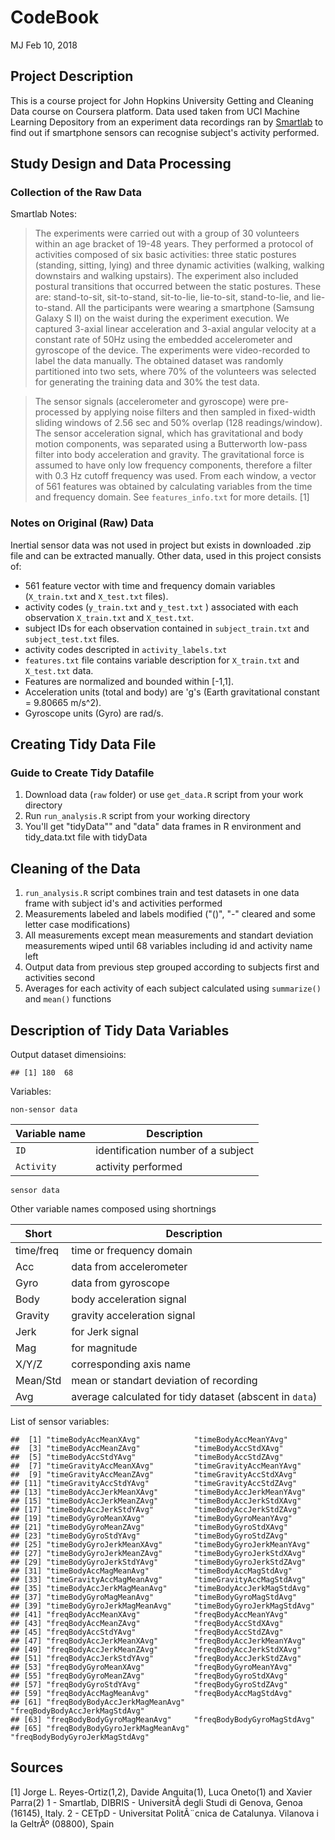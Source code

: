 CodeBook
================
MJ
Feb 10, 2018

Project Description
-------------------

This is a course project for John Hopkins University Getting and Cleaning Data course on Coursera platform. Data used taken from UCI Machine Learning Depository from an experiment data recordings ran by [Smartlab](http://www.smartlab.ws) to find out if smartphone sensors can recognise subject's activity performed.

Study Design and Data Processing
--------------------------------

### Collection of the Raw Data

Smartlab Notes:

> The experiments were carried out with a group of 30 volunteers within an age bracket of 19-48 years. They performed a protocol of activities composed of six basic activities: three static postures (standing, sitting, lying) and three dynamic activities (walking, walking downstairs and walking upstairs). The experiment also included postural transitions that occurred between the static postures. These are: stand-to-sit, sit-to-stand, sit-to-lie, lie-to-sit, stand-to-lie, and lie-to-stand. All the participants were wearing a smartphone (Samsung Galaxy S II) on the waist during the experiment execution. We captured 3-axial linear acceleration and 3-axial angular velocity at a constant rate of 50Hz using the embedded accelerometer and gyroscope of the device. The experiments were video-recorded to label the data manually. The obtained dataset was randomly partitioned into two sets, where 70% of the volunteers was selected for generating the training data and 30% the test data.

> The sensor signals (accelerometer and gyroscope) were pre-processed by applying noise filters and then sampled in fixed-width sliding windows of 2.56 sec and 50% overlap (128 readings/window). The sensor acceleration signal, which has gravitational and body motion components, was separated using a Butterworth low-pass filter into body acceleration and gravity. The gravitational force is assumed to have only low frequency components, therefore a filter with 0.3 Hz cutoff frequency was used. From each window, a vector of 561 features was obtained by calculating variables from the time and frequency domain. See `features_info.txt` for more details. [1]

### Notes on Original (Raw) Data

Inertial sensor data was not used in project but exists in downloaded .zip file and can be extracted manually. Other data, used in this project consists of:

-   561 feature vector with time and frequency domain variables (`X_train.txt` and `X_test.txt` files).
-   activity codes (`y_train.txt` and `y_test.txt` ) associated with each observation `X_train.txt` and `X_test.txt`.
-   subject IDs for each observation contained in `subject_train.txt` and `subject_test.txt` files.
-   activity codes descripted in `activity_labels.txt`
-   `features.txt` file contains variable description for `X_train.txt` and `X_test.txt` data.
-   Features are normalized and bounded within \[-1,1\].
-   Acceleration units (total and body) are 'g's (Earth gravitational constant = 9.80665 m/s^2).
-   Gyroscope units (Gyro) are rad/s.

Creating Tidy Data File
-----------------------

### Guide to Create Tidy Datafile

1.  Download data (`raw` folder) or use `get_data.R` script from your work directory
2.  Run `run_analysis.R` script from your working directory
3.  You'll get "tidyData"" and "data" data frames in R environment and tidy\_data.txt file with tidyData

Cleaning of the Data
--------------------

1.  `run_analysis.R` script combines train and test datasets in one data frame with subject id's and activities performed
2.  Measurements labeled and labels modified ("()", "-" cleared and some letter case modifications)
3.  All measurements except mean measurements and standart deviation measurements wiped until 68 variables including id and activity name left
4.  Output data from previous step grouped according to subjects first and activities second
5.  Averages for each activity of each subject calculated using `summarize()` and `mean()` functions

Description of Tidy Data Variables
----------------------------------

Output dataset dimensioins:

    ## [1] 180  68

Variables:

`non-sensor data`

| Variable name | Description                        |
|---------------|------------------------------------|
| `ID`          | identification number of a subject |
| `Activity`    | activity performed                 |

`sensor data`

Other variable names composed using shortnings

| Short     | Description                                             |
|-----------|---------------------------------------------------------|
| time/freq | time or frequency domain                                |
| Acc       | data from accelerometer                                 |
| Gyro      | data from gyroscope                                     |
| Body      | body acceleration signal                                |
| Gravity   | gravity acceleration signal                             |
| Jerk      | for Jerk signal                                         |
| Mag       | for magnitude                                           |
| X/Y/Z     | corresponding axis name                                 |
| Mean/Std  | mean or standart deviation of recording                 |
| Avg       | average calculated for tidy dataset (abscent in `data`) |

List of sensor variables:

    ##  [1] "timeBodyAccMeanXAvg"            "timeBodyAccMeanYAvg"           
    ##  [3] "timeBodyAccMeanZAvg"            "timeBodyAccStdXAvg"            
    ##  [5] "timeBodyAccStdYAvg"             "timeBodyAccStdZAvg"            
    ##  [7] "timeGravityAccMeanXAvg"         "timeGravityAccMeanYAvg"        
    ##  [9] "timeGravityAccMeanZAvg"         "timeGravityAccStdXAvg"         
    ## [11] "timeGravityAccStdYAvg"          "timeGravityAccStdZAvg"         
    ## [13] "timeBodyAccJerkMeanXAvg"        "timeBodyAccJerkMeanYAvg"       
    ## [15] "timeBodyAccJerkMeanZAvg"        "timeBodyAccJerkStdXAvg"        
    ## [17] "timeBodyAccJerkStdYAvg"         "timeBodyAccJerkStdZAvg"        
    ## [19] "timeBodyGyroMeanXAvg"           "timeBodyGyroMeanYAvg"          
    ## [21] "timeBodyGyroMeanZAvg"           "timeBodyGyroStdXAvg"           
    ## [23] "timeBodyGyroStdYAvg"            "timeBodyGyroStdZAvg"           
    ## [25] "timeBodyGyroJerkMeanXAvg"       "timeBodyGyroJerkMeanYAvg"      
    ## [27] "timeBodyGyroJerkMeanZAvg"       "timeBodyGyroJerkStdXAvg"       
    ## [29] "timeBodyGyroJerkStdYAvg"        "timeBodyGyroJerkStdZAvg"       
    ## [31] "timeBodyAccMagMeanAvg"          "timeBodyAccMagStdAvg"          
    ## [33] "timeGravityAccMagMeanAvg"       "timeGravityAccMagStdAvg"       
    ## [35] "timeBodyAccJerkMagMeanAvg"      "timeBodyAccJerkMagStdAvg"      
    ## [37] "timeBodyGyroMagMeanAvg"         "timeBodyGyroMagStdAvg"         
    ## [39] "timeBodyGyroJerkMagMeanAvg"     "timeBodyGyroJerkMagStdAvg"     
    ## [41] "freqBodyAccMeanXAvg"            "freqBodyAccMeanYAvg"           
    ## [43] "freqBodyAccMeanZAvg"            "freqBodyAccStdXAvg"            
    ## [45] "freqBodyAccStdYAvg"             "freqBodyAccStdZAvg"            
    ## [47] "freqBodyAccJerkMeanXAvg"        "freqBodyAccJerkMeanYAvg"       
    ## [49] "freqBodyAccJerkMeanZAvg"        "freqBodyAccJerkStdXAvg"        
    ## [51] "freqBodyAccJerkStdYAvg"         "freqBodyAccJerkStdZAvg"        
    ## [53] "freqBodyGyroMeanXAvg"           "freqBodyGyroMeanYAvg"          
    ## [55] "freqBodyGyroMeanZAvg"           "freqBodyGyroStdXAvg"           
    ## [57] "freqBodyGyroStdYAvg"            "freqBodyGyroStdZAvg"           
    ## [59] "freqBodyAccMagMeanAvg"          "freqBodyAccMagStdAvg"          
    ## [61] "freqBodyBodyAccJerkMagMeanAvg"  "freqBodyBodyAccJerkMagStdAvg"  
    ## [63] "freqBodyBodyGyroMagMeanAvg"     "freqBodyBodyGyroMagStdAvg"     
    ## [65] "freqBodyBodyGyroJerkMagMeanAvg" "freqBodyBodyGyroJerkMagStdAvg"

Sources
-------

[1] Jorge L. Reyes-Ortiz(1,2), Davide Anguita(1), Luca Oneto(1) and Xavier Parra(2) 1 - Smartlab, DIBRIS - UniversitÃ degli Studi di Genova, Genoa (16145), Italy. 2 - CETpD - Universitat PolitÃ¨cnica de Catalunya. Vilanova i la GeltrÃº (08800), Spain
